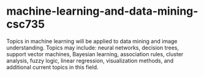# machine-learning-and-data-mining-csc735

Topics in machine learning will be applied to data mining and image understanding. Topics may include: neural networks, decision trees, support vector machines, Bayesian learning, association rules, cluster analysis, fuzzy logic, linear regression, visualization methods, and additional current topics in this field.







